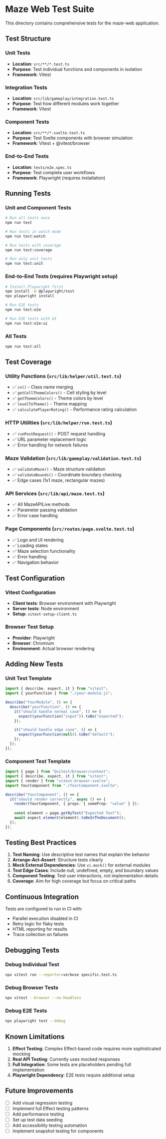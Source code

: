 # Maze Web Test Suite

This directory contains comprehensive tests for the maze-web application.

## Test Structure

### Unit Tests
- **Location**: `src/**/*.test.ts`
- **Purpose**: Test individual functions and components in isolation
- **Framework**: Vitest

### Integration Tests
- **Location**: `src/lib/gameplay/integration.test.ts`
- **Purpose**: Test how different modules work together
- **Framework**: Vitest

### Component Tests
- **Location**: `src/**/*.svelte.test.ts`
- **Purpose**: Test Svelte components with browser simulation
- **Framework**: Vitest + @vitest/browser

### End-to-End Tests
- **Location**: `tests/e2e.spec.ts`
- **Purpose**: Test complete user workflows
- **Framework**: Playwright (requires installation)

## Running Tests

### Unit and Component Tests
```bash
# Run all tests once
npm run test

# Run tests in watch mode
npm run test:watch

# Run tests with coverage
npm run test:coverage

# Run only unit tests
npm run test:unit
```

### End-to-End Tests (requires Playwright setup)
```bash
# Install Playwright first
npm install -D @playwright/test
npx playwright install

# Run E2E tests
npm run test:e2e

# Run E2E tests with UI
npm run test:e2e:ui
```

### All Tests
```bash
npm run test:all
```

## Test Coverage

### Utility Functions (`src/lib/helper/util.test.ts`)
- ✅ `cn()` - Class name merging
- ✅ `getCellThemeColors()` - Cell styling by level
- ✅ `getThemeColors()` - Theme colors by level
- ✅ `levelToTheme()` - Theme mapping
- ✅ `calculatePlayerRating()` - Performance rating calculation

### HTTP Utilities (`src/lib/helper/run.test.ts`)
- ✅ `runPostRequest()` - POST request handling
- ✅ URL parameter replacement logic
- ✅ Error handling for network failures

### Maze Validation (`src/lib/gameplay/validation.test.ts`)
- ✅ `validateMaze()` - Maze structure validation
- ✅ `validateBounds()` - Coordinate boundary checking
- ✅ Edge cases (1x1 maze, rectangular mazes)

### API Services (`src/lib/api/maze.test.ts`)
- ✅ All MazeAPILive methods
- ✅ Parameter passing validation
- ✅ Error case handling

### Page Components (`src/routes/page.svelte.test.ts`)
- ✅ Logo and UI rendering
- ✅ Loading states
- ✅ Maze selection functionality
- ✅ Error handling
- ✅ Navigation behavior

## Test Configuration

### Vitest Configuration
- **Client tests**: Browser environment with Playwright
- **Server tests**: Node environment
- **Setup**: `vitest-setup-client.ts`

### Browser Test Setup
- **Provider**: Playwright
- **Browser**: Chromium
- **Environment**: Actual browser rendering

## Adding New Tests

### Unit Test Template
```typescript
import { describe, expect, it } from "vitest";
import { yourFunction } from "./your-module.js";

describe("YourModule", () => {
  describe("yourFunction", () => {
    it("should handle normal case", () => {
      expect(yourFunction("input")).toBe("expected");
    });

    it("should handle edge case", () => {
      expect(yourFunction(null)).toBe("default");
    });
  });
});
```

### Component Test Template
```typescript
import { page } from "@vitest/browser/context";
import { describe, expect, it } from "vitest";
import { render } from "vitest-browser-svelte";
import YourComponent from "./YourComponent.svelte";

describe("YourComponent", () => {
  it("should render correctly", async () => {
    render(YourComponent, { props: { someProp: "value" } });
    
    const element = page.getByText("Expected Text");
    await expect.element(element).toBeInTheDocument();
  });
});
```

## Testing Best Practices

1. **Test Naming**: Use descriptive test names that explain the behavior
2. **Arrange-Act-Assert**: Structure tests clearly
3. **Mock External Dependencies**: Use `vi.mock()` for external modules
4. **Test Edge Cases**: Include null, undefined, empty, and boundary values
5. **Component Testing**: Test user interactions, not implementation details
6. **Coverage**: Aim for high coverage but focus on critical paths

## Continuous Integration

Tests are configured to run in CI with:
- Parallel execution disabled in CI
- Retry logic for flaky tests
- HTML reporting for results
- Trace collection on failures

## Debugging Tests

### Debug Individual Test
```bash
npx vitest run --reporter=verbose specific.test.ts
```

### Debug Browser Tests
```bash
npx vitest --browser --no-headless
```

### Debug E2E Tests
```bash
npx playwright test --debug
```

## Known Limitations

1. **Effect Testing**: Complex Effect-based code requires more sophisticated mocking
2. **Real API Testing**: Currently uses mocked responses
3. **Full Integration**: Some tests are placeholders pending full implementation
4. **Playwright Dependency**: E2E tests require additional setup

## Future Improvements

- [ ] Add visual regression testing
- [ ] Implement full Effect testing patterns
- [ ] Add performance testing
- [ ] Set up test data seeding
- [ ] Add accessibility testing automation
- [ ] Implement snapshot testing for components
